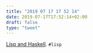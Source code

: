 ```yaml
---
title: "2019 07 17 17 52 14"
date: 2019-07-17T17:52:14+02:00
draft: false
type: "tweet"
---
```

[Lisp and Haskell](https://markkarpov.com/post/lisp-and-haskell.html). `#lisp`
